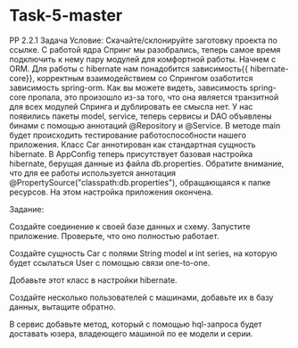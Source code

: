 # Task-5-master
PP 2.2.1 Задача
Условие:
Скачайте/склонируйте заготовку проекта по ссылке.
С работой ядра Спринг мы разобрались, теперь самое время подключить к нему пару модулей для комфортной работы.
Начнем с ORM.
Для работы с hibernate нам понадобится зависимость{{ hibernate-core}}, корректным взаимодействием со Спрингом озаботится зависимость spring-orm.
Как вы можете видеть, зависимость spring-core пропала, это произошло из-за того, что она является транзитной для всех модулей Спринга и дублировать ее смысла нет.
У нас появились пакеты model, service, теперь сервисы и DAO объявлены бинами с помощью аннотаций @Repository и @Service.
В методе main будет происходить тестирование работоспособности нашего приложения. Класс Car аннотирован как стандартная сущность hibernate. В AppConfig теперь присутствует базовая настройка hibernate, берущая данные из файла db.properties. Обратите внимание, что для ее работы используется аннотация @PropertySource("classpath:db.properties"), обращающаяся к папке ресурсов.
На этом настройка приложения окончена.

Задание:

Создайте соединение к своей базе данных и схему. Запустите приложение. Проверьте, что оно полностью работает.

Создайте сущность Car с полями String model и int series, на которую будет ссылаться User с помощью связи one-to-one.

Добавьте этот класс в настройки hibernate.

Создайте несколько пользователей с машинами, добавьте их в базу данных, вытащите обратно.

В сервис добавьте метод, который с помощью hql-запроса будет доставать юзера, владеющего машиной по ее модели и серии.
